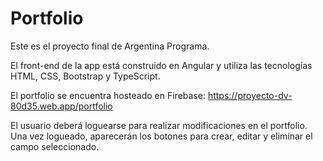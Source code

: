 # Portfolio

Este es el proyecto final de Argentina Programa.

El front-end de la app está construido en Angular y utiliza las tecnologías HTML, CSS, Bootstrap y TypeScript.

El portfolio se encuentra hosteado en Firebase: https://proyecto-dv-80d35.web.app/portfolio

El usuario deberá loguearse para realizar modificaciones en el portfolio. Una vez logueado, aparecerán los botones para crear, editar y eliminar el campo seleccionado.
